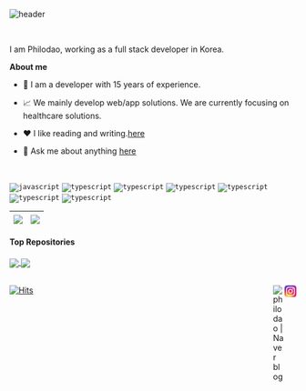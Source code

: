 ![header](https://capsule-render.vercel.app/api?type=waving&color=auto&height=200&text=Welcome!&animation=fadeIn&fontSize=80&fontAlignY=35)

<br />

I am Philodao, working as a full stack developer in Korea.

**About me**

- 💼 I am a developer with 15 years of experience.

- 📈 We mainly develop web/app solutions. We are currently focusing on healthcare solutions.

- ❤️ I like reading and writing.[here](https://blog.naver.com/philodao)

- 💬 Ask me about anything [here](https://github.com/philodao/philodao/issues)


<br/>


<code><img height="20" alt="javascript" src="https://img.shields.io/badge/javascript-F7DF1E?style=flat-square&logo=javascript&logoColor=000000"></code>
<code><img height="20" alt="typescript" src="https://img.shields.io/badge/typescript-3178C6?style=flat-square&logo=typescript&logoColor=000000"></code>
<code><img height="20" alt="typescript" src="https://img.shields.io/badge/react-61DAFB?style=flat-square&logo=react&logoColor=000000"></code>
<code><img height="20" alt="typescript" src="https://img.shields.io/badge/springboot-6DB33F?style=flat-square&logo=springboot&logoColor=000000"></code>
<code><img height="20" alt="typescript" src="https://img.shields.io/badge/Node.js-c2c5c5?style=flat&logo=Node.js&logoColor=000000"></code>
<code><img height="20" alt="typescript" src="https://img.shields.io/badge/php-777BB4?style=flat-square&logo=php&logoColor=000000"></code>
<code><img height="20" alt="typescript" src="https://img.shields.io/badge/flutter-02569B?style=flat-square&logo=flutter&logoColor=000000"></code>

  
| <a href="https://github.com/philodao/philodao"><img align="center" src="https://github-readme-stats.vercel.app/api?username=pholidao&show_icons=true&theme=buefy&hide_border=true&include_all_commits=true" /></a> | <a href="https://github.com/philodao/philodao"><img align="center" src="https://github-readme-stats.vercel.app/api/top-langs/?username=philodao&layout=compact&theme=buefy&hide_border=true" /></a> |
| ------------- | ------------- |

  
#### Top Repositories


<a href="https://github.com/philodao/Spring-Security-6">
  <img align="center" src="https://github-readme-stats.vercel.app/api/pin/?username=philodao&repo=Spring-Security-6&theme=buefy" />
</a>
<a href="https://github.com/philodao/html-lessons1">
  <img align="center" src="https://github-readme-stats.vercel.app/api/pin/?username=philodao&repo=html-lessons1&theme=buefy" />
</a>
<br />
<br />

[![Hits](https://hits.seeyoufarm.com/api/count/incr/badge.svg?url=https%3A%2F%2Fgithub.com%2Flhjbg0821&count_bg=%2379C83D&title_bg=%23555555&icon=&icon_color=%23E7E7E7&title=hits&edge_flat=false)](https://hits.seeyoufarm.com)
<a href="https://www.instagram.com/philodao">
<img align="right" alt="philodao | winstagram" width="21px" src="https://github.com/github/explore/blob/main/topics/instagram/instagram.png" />
</a>
<a href="https://blog.naver.com/philodao">
  <img align="right" alt="philodao | Naver blog" width="20px" src="https://user-images.githubusercontent.com/91887888/145205204-8041d35b-ee54-48f9-9c0d-32a5e01d2ac7.png" />
</a>
<!--
**jeongseong2/jeongseong2** is a ✨ _special_ ✨ repository because its `README.md` (this file) appears on your GitHub profile.

Here are some ideas to get you started:

- 🔭 I’m currently working on ...
- 🌱 I’m currently learning ...
- 👯 I’m looking to collaborate on ...
- 🤔 I’m looking for help with ...
- 💬 Ask me about ...
- 📫 How to reach me: ...
- 😄 Pronouns: ...
- ⚡ Fun fact: ...
-->

